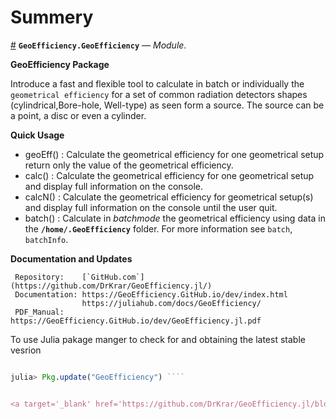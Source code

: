 
<a id='Summery'></a>

<a id='Summery-1'></a>

# Summery

<a id='GeoEfficiency.GeoEfficiency' href='#GeoEfficiency.GeoEfficiency'>#</a>
**`GeoEfficiency.GeoEfficiency`** &mdash; *Module*.



**GeoEfficiency Package**

Introduce a fast and flexible tool to calculate in batch or individually the `geometrical efficiency`  for a set of common radiation detectors shapes (cylindrical,Bore-hole, Well-type) as seen form  a source. The source can be a point, a disc or even a cylinder.

**Quick Usage**

  * geoEff()	: Calculate the geometrical efficiency for one geometrical setup return only the value of the geometrical efficiency.
  * calc() 	: Calculate the geometrical efficiency for one geometrical setup and display full information on the console.
  * calcN()	: Calculate the geometrical efficiency for geometrical setup(s) and display full information on the console until the user quit.
  * batch()	: Calculate  in $batch mode$ the geometrical efficiency using data in the **`/home/.GeoEfficiency`** folder.  For more information see `batch`, `batchInfo`.

**Documentation and Updates**

```
 Repository:    [`GitHub.com`](https://github.com/DrKrar/GeoEfficiency.jl/)
 Documentation: https://GeoEfficiency.GitHub.io/dev/index.html
                https://juliahub.com/docs/GeoEfficiency/
 PDF_Manual:    https://GeoEfficiency.GitHub.io/dev/GeoEfficiency.jl.pdf
```

To use Julia pakage manger to check for and obtaining the latest stable vesrion

```julia julia> import Pkg

julia> Pkg.update("GeoEfficiency") ````


<a target='_blank' href='https://github.com/DrKrar/GeoEfficiency.jl/blob/ce469a4d05b768d3c304065414dfccfd552ab037/src/GeoEfficiency.jl#L3-L36' class='documenter-source'>source</a><br>

